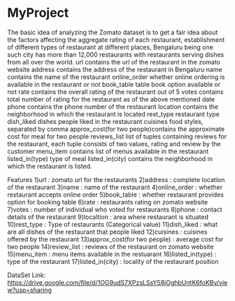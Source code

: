 # MyProject
The basic idea of analyzing the Zomato dataset is to get a fair idea about the factors affecting the aggregate rating of 
each restaurant, establishment of different types of restaurant at different places, Bengaluru being one such city has 
more than 12,000 restaurants with restaurants serving dishes from all over the world. 
url contains the url of the restaurant in the zomato website address contains 
the address of the restaurant in Bengaluru name contains the name of the restaurant online_order whether online ordering
is available in the restaurant or not book_table table book option available or not rate contains the overall rating of 
the restaurant out of 5 votes contains total number of rating for the restaurant as of 
the above mentioned date phone contains the phone number of the restaurant location contains 
the neighborhood in which the restaurant is located rest_type restaurant type dish_liked dishes people liked in 
the restaurant cuisines food styles, separated by comma approx_cost(for two people)contains the approximate cost for meal for two people 
reviews_list list of tuples containing reviews for the restaurant, each tuple consists of two values, rating and review by 
the customer menu_item contains list of menus available in the restaurant listed_in(type) type of meal listed_in(city) contains 
the neighborhood in which the restaurant is listed.


Features
1)url : zomato url for the restaurants
2)address : complete location of the restaurant
3)name : name of the restaurant
4)online_order : whether restaurant accepts online order
5)book_table : whether restaurant provides option for booking table
6)rate : restaurants rating on zomato website
7)votes : number of individual who voted for restaurants
8)phone : contact details of the restaurant
9)localtion : area where restaurant is situated
10)rest_type : Type of restaurants (Categorical value)
11)dish_liked : what are all dishes of the restaurant that people liked
12)cuisines : cuisines offered by the restaurant
13)approx_cost(for two people) : average cost for two people
14)review_list : reviews of the restaurant on zomato website
15)menu_item : menu items available in the restuarant
16)listed_in(type) : type of the restaurant
17)listed_in(city) : locality of the restaurant position

DataSet Link: https://drive.google.com/file/d/1OG9udS7XPzsLSsY58jOghbUntK6foKBy/view?usp=sharing
